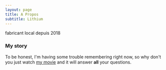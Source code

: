 ```yaml
---
layout: page
title: A Propos
subtitle: Lithium
---
```


fabricant local depuis 2018

### My story

To be honest, I'm having some trouble remembering right now, so why don't you just watch [my movie](https://en.wikipedia.org/wiki/The_Princess_Bride_%28film%29) and it will answer **all** your questions.

